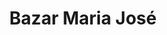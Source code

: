 ---
title: "Bazar Maria José"
url: /zalamea-la-real/bazar-maria-jose/
shop: tienda de variedades
---